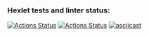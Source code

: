 ### Hexlet tests and linter status:
[![Actions Status](https://github.com/EzerTigger/python-project-50/workflows/hexlet-check/badge.svg)](https://github.com/EzerTigger/python-project-50/actions)
[![Actions Status](https://github.com/EzerTigger/python-project-50/workflows/my_workflow/badge.svg)](https://github.com/EzerTigger/python-project-50/actions)
[![asciicast](https://asciinema.org/a/551144.svg)](https://asciinema.org/a/551144)